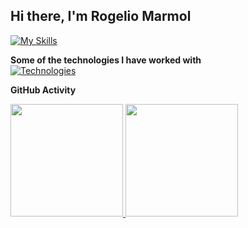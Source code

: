 ## Hi there, I'm Rogelio Marmol

<!-- **Languages I have used**-->

[![My Skills](https://skillicons.dev/icons?i=js,typescript,python,go&theme=light)](https://skillicons.dev)

**Some of the technologies I have worked with**
<br/>
[![Technologies](https://skillicons.dev/icons?i=git,nodejs,django,react,angular,nextjs,remix,mysql,postgres,docker,kubernetes,aws,gcp&theme=light)](https://skillicons.dev)


**GitHub Activity**
<p>
<a href="https://github.com/rwmarmol">
  
  <img height="180em" src="https://github-readme-stats-eight-theta.vercel.app/api?username=rwmarmol&show_icons=true&theme=algolia&include_all_commits=true&count_private=true"/>
  <img height="180em" src="https://github-readme-stats-eight-theta.vercel.app/api/top-langs/?username=rwmarmol&layout=compact&langs_count=10&theme=algolia"/>
</a>
</p>


<!--
### It's dangerous to go alone take this :beer: -->

<!--**rwmarmol/rwmarmol** is a ✨ _special_ ✨ repository because its `README.md` appears on your GitHub profile.

Here are some ideas to get you started:

- 🔭 I’m currently working on ...
- 🌱 I’m currently learning ...
- 👯 I’m looking to collaborate on ...
- 🤔 I’m looking for help with ...
- 💬 Ask me about ...
- 📫 How to reach me: ...
- 😄 Pronouns: ...
- ⚡ Fun fact: ...
-->
